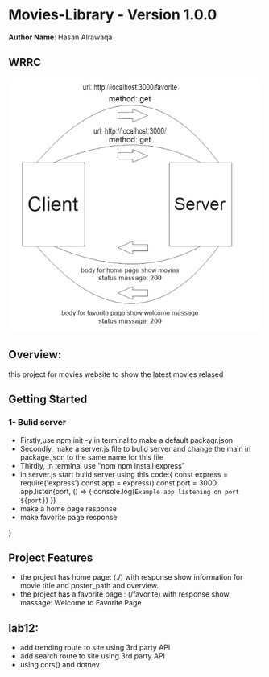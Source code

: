 # Movies-Library - Version 1.0.0


**Author Name**: Hasan Alrawaqa

## WRRC
![Alt text](WRRC.PNG)

## Overview:
this project for movies website to show the latest movies relased

## Getting Started
### 1- Bulid server
- Firstly,use npm init -y in terminal to make a default packagr.json 
- Secondly, make a server.js file to bulid server and change the main in  package.json to the same name for this file
- Thirdly, in terminal use "npm  npm install express"
- in server.js start bulid server using this code:{
    const express = require('express')
const app = express()
const port = 3000
app.listen(port, () => {
  console.log(`Example app listening on port ${port}`)
})
-  make a home page response
- make favorite page response


}

## Project Features
 - the project has home page: (./) with response show information for movie title and poster_path and overview.
 - the project has a favorite page : (/favorite) with response show massage: Welcome to Favorite Page

 ## lab12:
 - add trending route to site using 3rd party API
 - add search route to site using 3rd party API
 - using cors() and dotnev